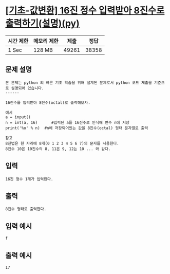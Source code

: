 # [[기초-값변환] 16진 정수 입력받아 8진수로 출력하기(설명)(py)](https://codeup.kr/problem.php?id=6029)

| 시간 제한 | 메모리 제한 | 제출 | 정답 |
| --- | --- | --- | --- |
| 1 Sec | 128 MB | 49261 | 38358 |

## **문제 설명**

```
본 문제는 python 의 빠른 기초 학습을 위해 설계된 문제로서 python 코드 제출을 기준으로 설명되어 있습니다. 
------

16진수를 입력받아 8진수(octal)로 출력해보자.

예시
a = input()
n = int(a, 16)      #입력된 a를 16진수로 인식해 변수 n에 저장
print('%o' % n)  #n에 저장되어있는 값을 8진수(octal) 형태 문자열로 출력

참고
8진법은 한 자리에 8개(0 1 2 3 4 5 6 7)의 문자를 사용한다.
8진수 10은 10진수의 8, 11은 9, 12는 10 ... 와 같다.
```

## 입력

```
16진 정수 1개가 입력된다.
```

## 출력

```
8진수 형태로 출력한다.
```

## 입력 예시

```
f
```

## 출력 예시

```
17
```
